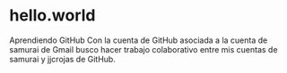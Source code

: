 # hello.world
Aprendiendo GitHub
Con la cuenta de GitHub asociada a la cuenta de samurai de Gmail busco hacer trabajo colaborativo entre mis cuentas de samurai y jjcrojas de GitHub.
